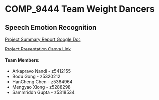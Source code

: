 # COMP_9444 Team Weight Dancers

## Speech Emotion Recognition 

<base target="_blank">

<a href="https://docs.google.com/document/d/1aupPNs_OmJ3xv3e9K4y8Y9WaZzo6SNsgguAcEq1AuLM/edit?usp=sharing" target="_blank">Project Summary Report Google Doc</a>

<a href="https://www.canva.com/design/DAFz7H_dNr0/jq5FBLKrBWTYf4b5BwsR4Q/edit?utm_content=DAFz7H_dNr0&utm_campaign=designshare&utm_medium=link2&utm_source=sharebutton" target="_blank">Project Presentation Canva Link</a>

#### Team Members:

- Arkapravo Nandi      - z5412155
- Bodu Gong              - z5320212
- HanCheng Chen      - z5384964
- Mengyao Xiong       - z5288298
- Sammriddh Gupta  - z5318534